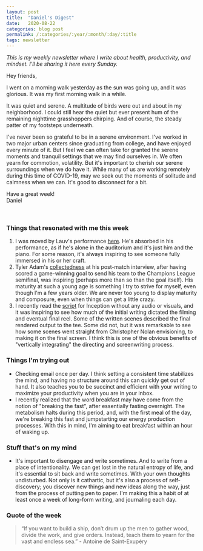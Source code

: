 ```yaml
---
layout: post
title:  "Daniel's Digest"
date:   2020-08-22
categories: blog post
permalink: /:categories/:year/:month/:day/:title
tags: newsletter
---
```


*This is my weekly newsletter where I write about health, productivity, and mindset. I'll be sharing it here every Sunday.*

Hey friends,

I went on a morning walk yesterday as the sun was going up, and it was glorious. It was my first morning walk in a while.

It was quiet and serene. A multitude of birds were out and about in my neighborhood. I could still hear the quiet but ever present hum of the remaining nighttime grasshoppers chirping. And of course, the steady patter of my footsteps underneath.

I've never been so grateful to be in a serene environment. I've worked in two major urban centers since graduating from college, and have enjoyed every minute of it. But I feel we can often take for granted the serene moments and tranquil settings that we may find ourselves in. We often yearn for commotion, volatility. But it's important to cherish our serene surroundings when we do have it. While many of us are working remotely during this time of COVID-19, may we seek out the moments of solitude and calmness when we can. It's good to disconnect for a bit.

Have a great week!\
Daniel

<br>

### Things that resonated with me this week

1. I was moved by Lauv's performance [here](https://www.youtube.com/watch?v=FjKruLdyXq0&list=RDVQdglo6mBcU&index=22). He's absorbed in his performance, as if he's alone in the auditorium and it's just him and the piano. For some reason, it's always inspiring to see someone fully immersed in his or her craft.
2. Tyler Adam's [collectedness](https://www.youtube.com/watch?v=zk4wycbtfOw) at his post-match interview, after having scored a game-winning goal to send his team to the Champions League semifinal, was inspiring (perhaps more than so than the goal itself). His maturity at such a young age is something I try to strive for myself, even though I'm a few years older. We are never too young to display maturity and composure, even when things can get a little crazy.
3. I recently read the [script](http://www.raindance.co.uk/site/scripts/Inception.pdf) for Inception without any audio or visuals, and it was inspiring to see how much of the initial writing dictated the filming and eventual final reel. Some of the written scenes described the final rendered output to the tee. Some did not, but it was remarkable to see how some scenes went straight from Christopher Nolan envisioning, to making it on the final screen. I think this is one of the obvious benefits of "vertically integrating" the directing and screenwriting process.

### Things I'm trying out

- Checking email once per day. I think setting a consistent time stabilizes the mind, and having no structure around this can quickly get out of hand. It also teaches you to be succinct and efficient with your writing to maximize your productivity when you are in your inbox.
- I recently realized that the word breakfast may have come from the notion of "breaking the fast", after essentially fasting overnight. The metabolism halts during this period, and, with the first meal of the day, we're breaking this fast and jumpstarting our energy production processes. With this in mind, I'm aiming to eat breakfast within an hour of waking up.

### Stuff that's on my mind

- It's important to disengage and write sometimes. And to write from a place of intentionality. We can get lost in the natural entropy of life, and it's essential to sit back and write sometimes. With your own thoughts undisturbed. Not only is it cathartic, but it's also a process of self-discovery; you discover new things and new ideas along the way, just from the process of putting pen to paper. I'm making this a habit of at least once a week of long-form writing, and journaling each day.

### Quote of the week

> “If you want to build a ship, don’t drum up the men to gather wood, divide the work, and give orders. Instead, teach them to yearn for the vast and endless sea.” - Antoine de Saint-Exupéry
